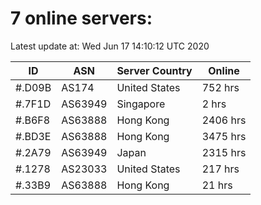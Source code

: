 # 7 online servers:

Latest update at: Wed Jun 17 14:10:12 UTC 2020

| ID | ASN | Server Country | Online |
| -- | --- | -------------- | ------ |
| #.D09B | AS174 | United States | 752 hrs |
| #.7F1D | AS63949 | Singapore | 2 hrs |
| #.B6F8 | AS63888 | Hong Kong | 2406 hrs |
| #.BD3E | AS63888 | Hong Kong | 3475 hrs |
| #.2A79 | AS63949 | Japan | 2315 hrs |
| #.1278 | AS23033 | United States | 217 hrs |
| #.33B9 | AS63888 | Hong Kong | 21 hrs |

